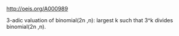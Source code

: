 http://oeis.org/A000989

3-adic valuation of binomial(2n ,n): largest k such that 3^k divides binomial(2n ,n).
